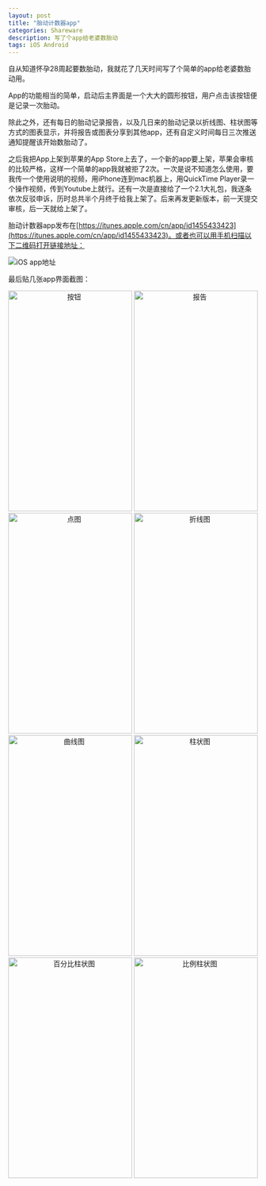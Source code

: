 ```yaml
---
layout: post
title: "胎动计数器app"
categories: Shareware
description: 写了个app给老婆数胎动
tags: iOS Android
---
```


自从知道怀孕28周起要数胎动，我就花了几天时间写了个简单的app给老婆数胎动用。

App的功能相当的简单，启动后主界面是一个大大的圆形按钮，用户点击该按钮便是记录一次胎动。

除此之外，还有每日的胎动记录报告，以及几日来的胎动记录以折线图、柱状图等方式的图表显示，并将报告或图表分享到其他app，还有自定义时间每日三次推送通知提醒该开始数胎动了。

之后我把App上架到苹果的App Store上去了，一个新的app要上架，苹果会审核的比较严格，这样一个简单的app我就被拒了2次。一次是说不知道怎么使用，要我传一个使用说明的视频，用iPhone连到mac机器上，用QuickTime Player录一个操作视频，传到Youtube上就行。还有一次是直接给了一个2.1大礼包，我逐条依次反驳申诉，历时总共半个月终于给我上架了。后来再发更新版本，前一天提交审核，后一天就给上架了。

胎动计数器app发布在[https://itunes.apple.com/cn/app/id1455433423](https://itunes.apple.com/cn/app/id1455433423)。或者也可以用手机扫描以下二维码打开链接地址：

![iOS app地址](https://cdn.jsdelivr.net/gh/missdeer/blog@gh-pages/media/2019-04-26/ios-qrcode.png)

最后贴几张app界面截图：

<center class="half">
    <img src="https://cdn.jsdelivr.net/gh/missdeer/blog@gh-pages/media/2019-04-26/8.jpg" width="250" height="445" alt="按钮"/>
    <img src="https://cdn.jsdelivr.net/gh/missdeer/blog@gh-pages/media/2019-04-26/7.jpg" width="250" height="445" alt="报告"/>
    <img src="https://cdn.jsdelivr.net/gh/missdeer/blog@gh-pages/media/2019-04-26/6.jpg" width="250" height="445" alt="点图"/>
    <img src="https://cdn.jsdelivr.net/gh/missdeer/blog@gh-pages/media/2019-04-26/5.jpg" width="250" height="445" alt="折线图"/>
    <img src="https://cdn.jsdelivr.net/gh/missdeer/blog@gh-pages/media/2019-04-26/4.jpg" width="250" height="445" alt="曲线图"/>
    <img src="https://cdn.jsdelivr.net/gh/missdeer/blog@gh-pages/media/2019-04-26/3.jpg" width="250" height="445" alt="柱状图"/>
    <img src="https://cdn.jsdelivr.net/gh/missdeer/blog@gh-pages/media/2019-04-26/2.jpg" width="250" height="445" alt="百分比柱状图"/>
    <img src="https://cdn.jsdelivr.net/gh/missdeer/blog@gh-pages/media/2019-04-26/1.jpg" width="250" height="445" alt="比例柱状图"/>
</center>